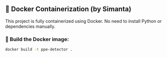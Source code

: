 ## 🐳 Docker Containerization (by Simanta)

This project is fully containerized using Docker. No need to install Python or dependencies manually.

### 🔧 Build the Docker image:
```bash
docker build -t ppe-detector .
